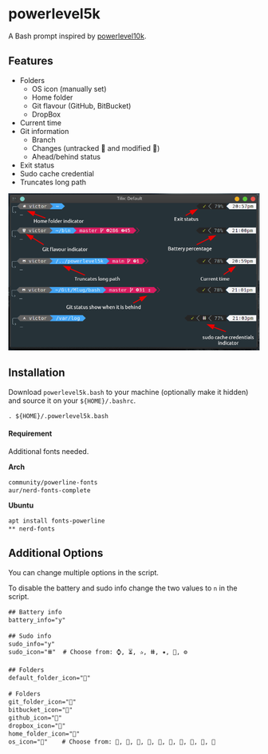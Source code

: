 # powerlevel5k
A Bash prompt inspired by [powerlevel10k](https://github.com/romkatv/powerlevel10k).


Features
---

+ Folders
  + OS icon (manually set)
  + Home folder
  + Git flavour (GitHub, BitBucket)
  + DropBox
+ Current time
+ Git information
  + Branch
  + Changes (untracked  and modified )
  + Ahead/behind status
+ Exit status
+ Sudo cache credential
+ Truncates long path

![](main-screenshot.png)

Installation
---

Download `powerlevel5k.bash` to your machine (optionally make it hidden) and source it on your `${HOME}/.bashrc`.

```
. ${HOME}/.powerlevel5k.bash
```

#### Requirement

Additional fonts needed.

**Arch**

```
community/powerline-fonts
aur/nerd-fonts-complete
```

**Ubuntu**

```
apt install fonts-powerline
** nerd-fonts
```

Additional Options
---

You can change multiple options in the script. 

To disable the battery and sudo info change the two values to `n` in the script.

```
## Battery info
battery_info="y"

## Sudo info
sudo_info="y"
sudo_icon="ⵌ"  # Choose from: ⌚, ⏳, ✰, ⵌ, ✷, , ⚙

## Folders
default_folder_icon=""

# Folders
git_folder_icon=""
bitbucket_icon=""
github_icon=""
dropbox_icon=""
home_folder_icon=""
os_icon=""    # Choose from: , , , , , , , , , 
```